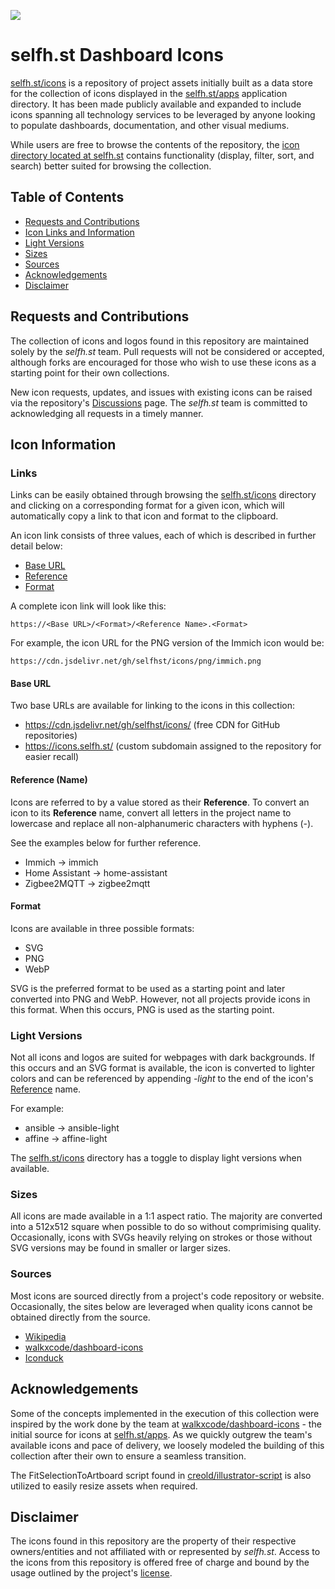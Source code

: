 [![](https://data.jsdelivr.com/v1/package/gh/selfhst/icons/badge)](https://www.jsdelivr.com/package/gh/selfhst/icons)

# selfh.st Dashboard Icons

[selfh.st/icons](https://selfh.st/icons) is a repository of project assets initially built as a data store for the collection of icons displayed in the [selfh.st/apps](https://selfh.st/apps) application directory. It has been made publicly available and expanded to include icons spanning all technology services to be leveraged by anyone looking to populate dashboards, documentation, and other visual mediums.

While users are free to browse the contents of the repository, the [icon directory located at selfh.st](https://selfh.st/icons) contains functionality (display, filter, sort, and search) better suited for browsing the collection.

## Table of Contents

* [Requests and Contributions](https://github.com/selfhst/icons#requests-and-contributions)
* [Icon Links and Information](https://github.com/selfhst/icons#icon-information)
* [Light Versions](https://github.com/selfhst/icons#light-versions)
* [Sizes](https://github.com/selfhst/icons#sizes)
* [Sources](https://github.com/selfhst/icons#sources)
* [Acknowledgements](https://github.com/selfhst/icons#acknowledgements)
* [Disclaimer](https://github.com/selfhst/icons#disclaimer)

## Requests and Contributions

The collection of icons and logos found in this repository are maintained solely by the *selfh.st* team. Pull requests will not be considered or accepted, although forks are encouraged for those who wish to use these icons as a starting point for their own collections.

New icon requests, updates, and issues with existing icons can be raised via the repository's [Discussions](https://github.com/selfhst/icons/discussions) page. The *selfh.st* team is committed to acknowledging all requests in a timely manner.

## Icon Information

### Links

Links can be easily obtained through browsing the [selfh.st/icons](https://selfh.st/icons) directory and clicking on a corresponding format for a given icon, which will automatically copy a link to that icon and format to the clipboard.

An icon link consists of three values, each of which is described in further detail below:

* [Base URL](https://github.com/selfhst/icons/edit/main/README.md#base-url)
* [Reference](https://github.com/selfhst/icons/edit/main/README.md#reference-name)
* [Format](https://github.com/selfhst/icons/edit/main/README.md#format)

A complete icon link will look like this:

    https://<Base URL>/<Format>/<Reference Name>.<Format>

For example, the icon URL for the PNG version of the Immich icon would be:

    https://cdn.jsdelivr.net/gh/selfhst/icons/png/immich.png

#### Base URL

Two base URLs are available for linking to the icons in this collection:

* https://cdn.jsdelivr.net/gh/selfhst/icons/ (free CDN for GitHub repositories)
* https://icons.selfh.st/ (custom subdomain assigned to the repository for easier recall)

#### Reference (Name)

Icons are referred to by a value stored as their **Reference**. To convert an icon to its **Reference** name, convert all letters in the project name to lowercase and replace all non-alphanumeric characters with hyphens (-). 

See the examples below for further reference.

* Immich &rarr; immich
* Home Assistant &rarr; home-assistant
* Zigbee2MQTT &rarr; zigbee2mqtt

#### Format

Icons are available in three possible formats:

* SVG
* PNG
* WebP

SVG is the preferred format to be used as a starting point and later converted into PNG and WebP. However, not all projects provide icons in this format. When this occurs, PNG is used as the starting point.

### Light Versions

Not all icons and logos are suited for webpages with dark backgrounds. If this occurs and an SVG format is available, the icon is converted to lighter colors and can be referenced by appending *-light* to the end of the icon's [Reference](https://github.com/selfhst/icons/edit/main/README.md#reference-name) name.

For example:

* ansible &rarr; ansible-light
* affine &rarr; affine-light

The [selfh.st/icons](https://selfh.st/icons) directory has a toggle to display light versions when available.

### Sizes

All icons are made available in a 1:1 aspect ratio. The majority are converted into a 512x512 square when possible to do so without comprimising quality. Occasionally, icons with SVGs heavily relying on strokes or those without SVG versions may be found in smaller or larger sizes.

### Sources

Most icons are sourced directly from a project's code repository or website. Occasionally, the sites below are leveraged when quality icons cannot be obtained directly from the source.

* [Wikipedia](https://www.wikipedia.org/)
* [walkxcode/dashboard-icons](https://github.com/walkxcode/dashboard-icons)
* [Iconduck](https://iconduck.com/)

## Acknowledgements

Some of the concepts implemented in the execution of this collection were inspired by the work done by the team at [walkxcode/dashboard-icons](https://github.com/walkxcode/dashboard-icons) - the initial source for icons at [selfh.st/apps](https://selfh.st/apps). As we quickly outgrew the team's available icons and pace of delivery, we loosely modeled the building of this collection after their own to ensure a seamless transition. 

The FitSelectionToArtboard script found in [creold/illustrator-script](https://github.com/creold/illustrator-scripts) is also utilized to easily resize assets when required.

## Disclaimer

The icons found in this repository are the property of their respective owners/entities and not affiliated with or represented by *selfh.st*. Access to the icons from this repository is offered free of charge and bound by the usage outlined by the project's [license](https://github.com/selfhst/icons/blob/main/LICENSE).